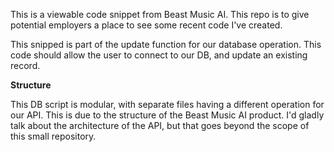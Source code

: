 This is a viewable code snippet from Beast Music AI.  This repo is to give potential employers a place to see some recent code I've created.

This snipped is part of the update function for our database operation.  This code should allow the user to connect to our DB, and update an existing record.  

**Structure**

This DB script is modular, with separate files having a different operation for our API.  This is due to the structure of the Beast Music AI product.
I'd gladly talk about the architecture of the API, but that goes beyond the scope of this small repository.
